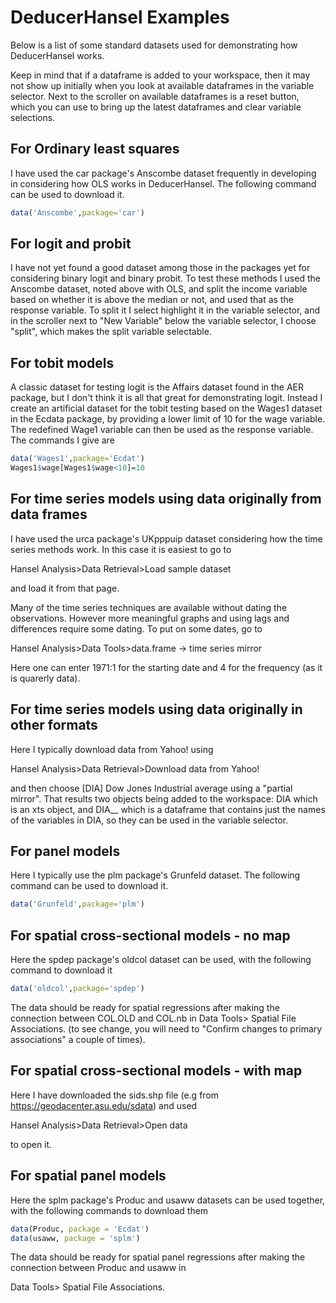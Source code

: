 # DeducerHansel Examples
Below is a list of some standard datasets used for demonstrating how DeducerHansel works.

Keep in mind that if a dataframe is added to your workspace, then it may not show up initially when you look at available dataframes in the variable selector.
Next to the scroller on available dataframes is a reset button, which you can use to bring up the latest dataframes and clear variable selections.


## For Ordinary least squares
I have used the car package's Anscombe dataset frequently in developing in considering how OLS works in DeducerHansel. The following command can be used to download it.

```R
data('Anscombe',package='car')
```

## For logit and probit
I have not yet found a good dataset among those in the packages yet for considering binary logit and binary probit. To test these methods I used the Anscombe dataset, noted above with OLS, and split the income variable based on whether it is above the median or not, and used that as the response variable. 
To split it I select highlight it in the variable selector, and in the scroller next to "New Variable" below the variable selector, I choose "split", which makes the split variable selectable.

## For tobit models
A classic dataset for testing logit is the Affairs dataset found in the AER package, but I don't think it is all that great for demonstrating logit. Instead I create an artificial dataset for the tobit testing based on the Wages1 dataset in the Ecdata package, by providing a lower limit of 10 for the wage variable. The redefined Wage1 variable can then be used as the response variable. The commands I give are 

```R
data('Wages1',package='Ecdat')
Wages1$wage[Wages1$wage<10]=10
```

## For time series models using data originally from data frames
I have used the urca package's UKpppuip dataset considering how the time series methods work. In this case it is easiest to go to 

Hansel Analysis>Data Retrieval>Load sample dataset

and load it from that page.

Many of the time series techniques are available without dating the observations. However more meaningful graphs and using lags and differences require some dating. To put on some dates, go to 

Hansel Analysis>Data Tools>data.frame -> time series mirror

Here one can enter 1971:1 for the starting date and 4 for the frequency (as it is quarerly data). 

## For time series models using data originally in other formats
Here I typically download data from Yahoo! using 

Hansel Analysis>Data Retrieval>Download data from Yahoo!

and then choose [DIA] Dow Jones Industrial average using a "partial mirror". That results two objects being added to the workspace: DIA which is an xts object, and DIA__ which is a dataframe that contains just the names of the variables in DIA, so they can be used in the variable selector.

## For panel models
Here I typically use the plm package's Grunfeld dataset. The following command can be used to download it.

```R
data('Grunfeld',package='plm')
```

## For spatial cross-sectional models - no map
Here the spdep package's oldcol dataset can be used, with the following command to download it 

```R
data('oldcol',package='spdep')
```

The data should be ready for spatial regressions after making the connection between COL.OLD and COL.nb in
   Data Tools> Spatial File Associations.
   (to see change, you will need to "Confirm changes to primary associations" a couple of times).   


## For spatial cross-sectional models - with map
Here I have downloaded the sids.shp file (e.g from https://geodacenter.asu.edu/sdata) and used 

Hansel Analysis>Data Retrieval>Open data 

to open it. 


## For spatial panel models
Here the splm package's Produc and usaww datasets can be used together, with the following commands to download them 

```R
data(Produc, package = 'Ecdat')
data(usaww, package = 'splm')
```

The data should be ready for spatial panel regressions after making the connection between Produc and usaww in

Data Tools> Spatial File Associations.
